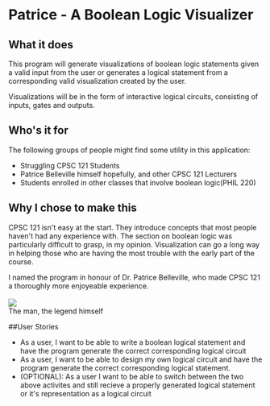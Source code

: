 # Patrice - A Boolean Logic Visualizer

## What it does
This program will generate visualizations of boolean logic statements given a 
valid input from the user or generates a logical statement from a corresponding
valid visualization created by the user.

Visualizations will be in the form of interactive logical circuits, 
consisting of inputs, gates and outputs.


## Who's it for
The following groups of people might find some utility in this application:
- Struggling CPSC 121 Students
- Patrice Belleville himself hopefully, and other CPSC 121 Lecturers
- Students enrolled in other classes that involve boolean logic(PHIL 220)

## Why I chose to make this
CPSC 121 isn't easy at the start. They introduce concepts that most people
haven't had any experience with. The section on boolean logic was particularly
difficult to grasp, in my opinion. Visualization can go a long way in helping 
those who are having the most trouble with the early part of the course. 

I named the program in honour of Dr. Patrice Belleville, who made CPSC 121
a thoroughly more enjoyeable experience. <br> <br>
<img src = "https://www.cs.ubc.ca/sites/default/files/styles/profile_page/public/people/belleville.jpg?h=2e255112&itok=1-exgS5S">
</img>
<br>
The man, the legend himself


##User Stories
- As a user,  I want to be able to write a boolean logical statement 
and have the program generate the correct corresponding logical circuit
- As a user, I want to be able to design my own logical circuit and have 
the program generate the correct corresponding logical statement.
- (OPTIONAL): As a user I want to be able to switch between the two above
activites and still recieve a properly generated logical statement or it's 
representation as a logical circuit

